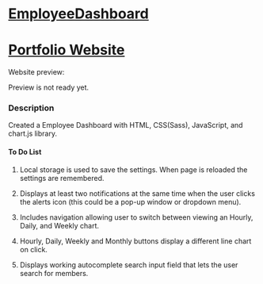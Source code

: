 # [EmployeeDashboard](https://stevesbong.github.io/EmployeeDashboard)


# [Portfolio Website](https://stevesbong.github.io/)

Website preview: 

Preview is not ready yet.


### Description

Created a Employee Dashboard with HTML, CSS(Sass), JavaScript, and chart.js library.






#### To Do List
1. Local storage is used to save the settings. When page is reloaded the settings are remembered.

2. Displays at least two notifications at the same time when the user clicks the alerts icon (this could be a pop-up window or dropdown menu).

3. Includes navigation allowing user to switch between viewing an Hourly, Daily, and Weekly chart.

4. Hourly, Daily, Weekly and Monthly buttons display a different line chart on click.

5. Displays working autocomplete search input field that lets the user search for members.
